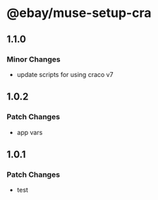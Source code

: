 # @ebay/muse-setup-cra

## 1.1.0

### Minor Changes

- update scripts for using craco v7

## 1.0.2

### Patch Changes

- app vars

## 1.0.1

### Patch Changes

- test
